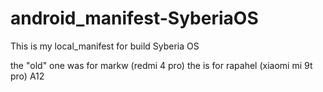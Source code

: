 # android_manifest-SyberiaOS
This is my local_manifest for build Syberia OS

the "old" one was for markw (redmi 4 pro)
the <normal> is for rapahel (xiaomi mi 9t pro) A12
